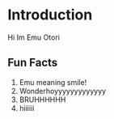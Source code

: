 # Introduction

Hi Im Emu Otori

## Fun Facts
1. Emu meaning smile!
2. Wonderhoyyyyyyyyyyyyy
3. BRUHHHHHH
4. hiiiiii